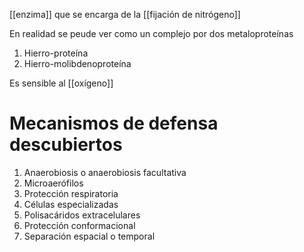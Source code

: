 [[enzima]] que se encarga de la [[fijación de nitrógeno]]

En realidad se peude ver como un complejo por dos metaloproteínas
1. Hierro-proteína
2. Hierro-molibdenoproteína

Es sensible al [[oxígeno]]
# Mecanismos de defensa descubiertos
1. Anaerobiosis o anaerobiosis facultativa
2. Microaerófilos
3. Protección respiratoria
4. Células especializadas
5. Polisacáridos extracelulares
6. Protección conformacional
7. Separación espacial o temporal
